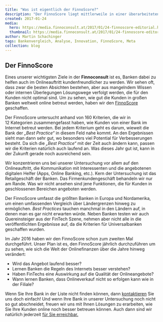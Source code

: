 ```yaml
---
title: "Was ist eigentlich der FinnoScore?"
description: "Der FinnoScore liegt mittlerweile in einer überarbeiteten Version vor. Somit ist es an der Zeit, hinter die Kulissen zu blicken."
created: 2017-01-24
media:
  hero: https://media.finnoconsult.at/2017/01/24-finnoscore-editorial.hero.jpg
  thumbnail: https://media.finnoconsult.at/2017/01/24-finnoscore-editorial.thumb.jpg
author: Martin Schachinger
tags: Bankenvergleich, Analyse, Innovation, FinnoScore, Meta
collection: blog
---
```


## Der FinnoScore

Eines unserer wichtigsten Ziele in der __Finnoconsult__ ist es, Banken dabei zu helfen auch im Onlineauftritt kundenfreundlicher zu werden. Wir sehen oft, dass zwar die besten Absichten bestehen, aber aus mangelndem Wissen oder internen Überlegungen Lösungswege verfolgt werden, die für den Kunden nicht optimal sind. Um zu sehen, wie gut die Kunden in großen Banken weltweit online betreut werden, haben wir den [FinnoScore](https://finnoscore.finnoconsult.at/) geschaffen.

Der FinnoScore untersucht anhand von 160&nbsp;Kriterien, die wir in 12&nbsp;Kategorien zusammengefasst haben, wie Kunden von einer Bank im Internet betreut werden. Bei jedem Kriterium geht es darum, wieweit die Bank der <i>„Best Practice“</i> in diesem Feld nahe kommt. An den Ergebnissen sieht man dann sehr gut, wo besonders viel Potential für Verbesserungen besteht. Da sich die <i>„Best Practice“</i> mit der Zeit auch ändern kann, passen wir die Kriterien natürlich auch laufend an. Was dieses Jahr gut ist, kann in der Zukunft gerade noch ausreichend sein.
 
Wir konzentrieren uns bei unserer Untersuchung vor allem auf den Onlineauftritt, die Kommunikation mit Interessenten und die angebotenen digitalen Helfer (Apps, Online Banking, etc.). Kern der Untersuchung ist das Retailgeschäft der Banken. Das Firmenkundengeschäft behandeln wir nur am Rande. Was wir nicht ansehen sind jene Funktionen, die für Kunden in geschlossenen Bereichen angeboten werden.

Der FinnoScore umfasst die größten Banken in Europa und Nordamerika, um einen umfassenden Vergleich über Ländergrenzen hinweg zu ermöglichen. <i>Best Practices</i> tauchen manchmal in den Ländern auf, in denen man es gar nicht erwarten würde. Neben Banken testen wir auch Quereinsteiger aus der FinTech Szene, nehmen aber nicht alle in die veröffentlichten Ergebnisse auf, da die Kriterien für Universalbanken geschaffen wurden.
 
Im Jahr 2016 haben wir den FinnoScore schon zum zweiten Mal durchgeführt. Unser Plan ist es, den FinnoScore jährlich durchzuführen um zu sehen, wie sich die Welt der Onlinefinanzen über die Jahre hinweg verändert:

* Wird das Angebot laufend besser?
* Lernen Banken die Regeln des Internets besser verstehen?
* Haben FinTechs eine Auswirkung auf die Qualität der Onlineangebote?
* Wann lernen Banken, dass Onlineverkauf nicht so erfolgen kann wie in der Filiale?

Wenn Sie Ihre Bank in der Liste nicht finden können, dann [kontaktieren](https://www.finnoconsult.at/de-de/contact) Sie uns doch einfach! Und wenn Ihre Bank in unserer Untersuchung noch nicht so gut abschneidet, freuen wir uns mit Ihnen Lösungen zu erarbeiten, wie Sie Ihre Kunden online noch besser betreuen können. Auch dann sind wir natürlich jederzeit [für Sie erreichbar.](https://www.finnoconsult.at/de-de/contact)